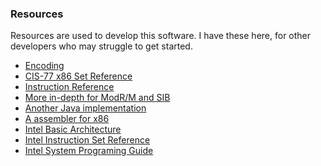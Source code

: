 ### Resources
Resources are used to develop this software. 
I have these here, for other developers who may struggle to get started.
- [Encoding](http://www.c-jump.com/CIS77/CPU/x86/index.html)
- [CIS-77 x86 Set Reference](http://www.c-jump.com/CIS77/reference/ISA/index.html)
- [Instruction Reference](https://c9x.me/x86/)
- [More in-depth for ModR/M and SIB](https://wiki.osdev.org/X86-64_Instruction_Encoding#ModR.2FM_and_SIB_bytes)
- [Another Java implementation](https://github.com/Recoskie/JDisassembly)
- [A assembler for x86](https://defuse.ca/online-x86-assembler.htm)
- [Intel Basic Architecture](http://developer.intel.com/design/pentiumii/manuals/243190.htm)
- [Intel Instruction Set Reference](http://developer.intel.com/design/pentiumii/manuals/243191.htm)
- [Intel System Programing Guide](http://developer.intel.com/design/pentiumii/manuals/243192.htm)